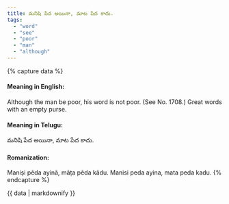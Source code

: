 ```yaml
---
title: మనిషి పేద అయినా, మాట పేద కాదు.
tags:
  - "word"
  - "see"
  - "poor"
  - "man"
  - "although"
---
```


{% capture data %}
#### Meaning in English:
Although the man be poor, his word is not poor.
(See No. 1708.)
Great words with an empty purse.

#### Meaning in Telugu:
మనిషి పేద అయినా, మాట పేద కాదు.

#### Romanization:
Maniṣi pēda ayinā, māṭa pēda kādu.
Manisi peda ayina, mata peda kadu.
{% endcapture %}

{{ data | markdownify }}

